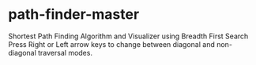 # path-finder-master
Shortest Path Finding Algorithm and Visualizer using Breadth First Search
Press Right or Left arrow keys to change between diagonal and non-diagonal 
traversal modes.
